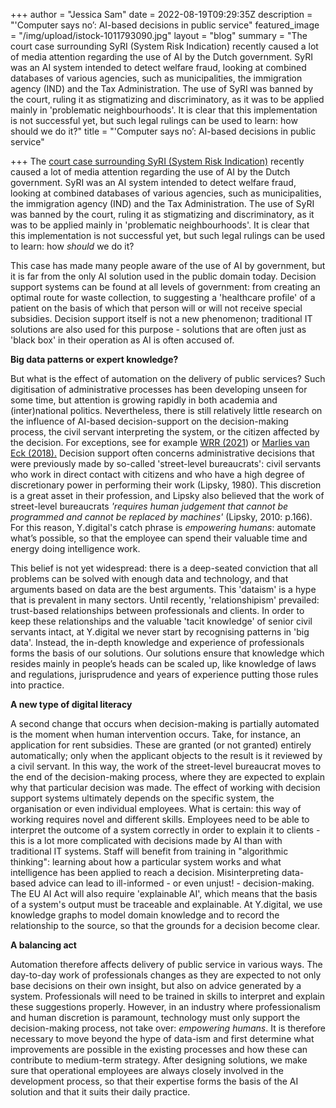 +++
author = "Jessica Sam"
date = 2022-08-19T09:29:35Z
description = "'Computer says no’: AI-based decisions in public service"
featured_image = "/img/upload/istock-1011793090.jpg"
layout = "blog"
summary = "The court case surrounding SyRI (System Risk Indication) recently caused a lot of media attention regarding the use of AI by the Dutch government. SyRI was an AI system intended to detect welfare fraud, looking at combined databases of various agencies, such as municipalities, the immigration agency (IND) and the Tax Administration. The use of SyRI was banned by the court, ruling it as stigmatizing and discriminatory, as it was to be applied mainly in 'problematic neighbourhoods'. It is clear that this implementation is not successful yet, but such legal rulings can be used to learn: how should we do it?"
title = "'Computer says no’: AI-based decisions in public service"

+++
The [court case surrounding SyRI (System Risk Indication)](https://www.nrc.nl/nieuws/2020/02/05/rechtbank-overheid-%20moet-stoppen-met-fraudesysteem-a3989325) recently caused a lot of media attention regarding the use of AI by the Dutch government. SyRI was an AI system intended to detect welfare fraud, looking at combined databases of various agencies, such as municipalities, the immigration agency (IND) and the Tax Administration. The use of SyRI was banned by the court, ruling it as stigmatizing and discriminatory, as it was to be applied mainly in 'problematic neighbourhoods'. It is clear that this implementation is not successful yet, but such legal rulings can be used to learn: how _should_ we do it?

This case has made many people aware of the use of AI by government, but it is far from the only AI solution used in the public domain today. Decision support systems can be found at all levels of government: from creating an optimal route for waste collection, to suggesting a 'healthcare profile' of a patient on the basis of which that person will or will not receive special subsidies. Decision support itself is not a new phenomenon; traditional IT solutions are also used for this purpose - solutions that are often just as 'black box' in their operation as AI is often accused of.

**Big data patterns or expert knowledge?**

But what is the effect of automation on the delivery of public services? Such digitisation of administrative processes has been developing unseen for some time, but attention is growing rapidly in both academia and (inter)national politics. Nevertheless, there is still relatively little research on the influence of AI-based decision-support on the decision-making process, the civil servant interpreting the system, or the citizen affected by the decision. For exceptions, see for example [WRR (2021](file:///C:/Users/Jessica/Downloads/Samenvatting+WRRrapport+Opgave+AI_De+nieuwe+systeemtechnologie_NR105.pdf)) or [Marlies van Eck (2018).](https://pure.uvt.nl/ws/portalfiles/portal/20399771/Van_Eck_Geautomatiseerde_ketenbesluiten.pdf) Decision support often concerns administrative decisions that were previously made by so-called 'street-level bureaucrats': civil servants who work in direct contact with citizens and who have a high degree of discretionary power in performing their work (Lipsky, 1980). This discretion is a great asset in their profession, and Lipsky also believed that the work of street-level bureaucrats _'requires human judgement that cannot be programmed and cannot be replaced by machines'_ (Lipsky, 2010: p.166). For this reason, Y.digital's catch phrase is _empowering humans_: automate what’s possible, so that the employee can spend their valuable time and energy doing intelligence work.

This belief is not yet widespread: there is a deep-seated conviction that all problems can be solved with enough data and technology, and that arguments based on data are the best arguments. This 'dataism' is a hype that is prevalent in many sectors. Until recently, 'relationshipism' prevailed: trust-based relationships between professionals and clients. In order to keep these relationships and the valuable 'tacit knowledge' of senior civil servants intact, at Y.digital we never start by recognising patterns in 'big data'. Instead, the in-depth knowledge and experience of professionals forms the basis of our solutions. Our solutions ensure that knowledge which resides mainly in people’s heads can be scaled up, like knowledge of laws and regulations, jurisprudence and years of experience putting those rules into practice.

**A new type of digital literacy**

A second change that occurs when decision-making is partially automated is the moment when human intervention occurs. Take, for instance, an application for rent subsidies. These are granted (or not granted) entirely automatically; only when the applicant objects to the result is it reviewed by a civil servant. In this way, the work of the street-level bureaucrat moves to the end of the decision-making process, where they are expected to explain why that particular decision was made. The effect of working with decision support systems ultimately depends on the specific system, the organisation or even individual employees. What is certain: this way of working requires novel and different skills. Employees need to be able to interpret the outcome of a system correctly in order to explain it to clients - this is a lot more complicated with decisions made by AI than with traditional IT systems. Staff will benefit from training in "algorithmic thinking": learning about how a particular system works and what intelligence has been applied to reach a decision. Misinterpreting data-based advice can lead to ill-informed - or even unjust! - decision-making. The EU AI Act will also require 'explainable AI', which means that the basis of a system's output must be traceable and explainable. At Y.digital, we use knowledge graphs to model domain knowledge and to record the relationship to the source, so that the grounds for a decision become clear.

**A balancing act**

Automation therefore affects delivery of public service in various ways. The day-to-day work of professionals changes as they are expected to not only base decisions on their own insight, but also on advice generated by a system. Professionals will need to be trained in skills to interpret and explain these suggestions properly. However, in an industry where professionalism and human discretion is paramount, technology must only support the decision-making process, not take over: _empowering humans_. It is therefore necessary to move beyond the hype of data-ism and first determine what improvements are possible in the existing processes and how these can contribute to medium-term strategy. After designing solutions, we make sure that operational employees are always closely involved in the development process, so that their expertise forms the basis of the AI solution and that it suits their daily practice.